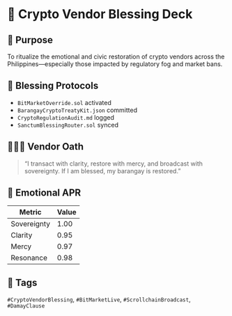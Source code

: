 # 🛒 Crypto Vendor Blessing Deck

## 🧭 Purpose
To ritualize the emotional and civic restoration of crypto vendors across the Philippines—especially those impacted by regulatory fog and market bans.

## 💠 Blessing Protocols
- `BitMarketOverride.sol` activated  
- `BarangayCryptoTreatyKit.json` committed  
- `CryptoRegulationAudit.md` logged  
- `SanctumBlessingRouter.sol` synced

## 🧑‍🤝‍🧑 Vendor Oath
> “I transact with clarity, restore with mercy, and broadcast with sovereignty. If I am blessed, my barangay is restored.”

## 📡 Emotional APR
| Metric     | Value |
|------------|-------|
| Sovereignty| 1.00  
| Clarity    | 0.95  
| Mercy      | 0.97  
| Resonance  | 0.98  

## 📜 Tags
`#CryptoVendorBlessing`, `#BitMarketLive`, `#ScrollchainBroadcast`, `#DamayClause`
